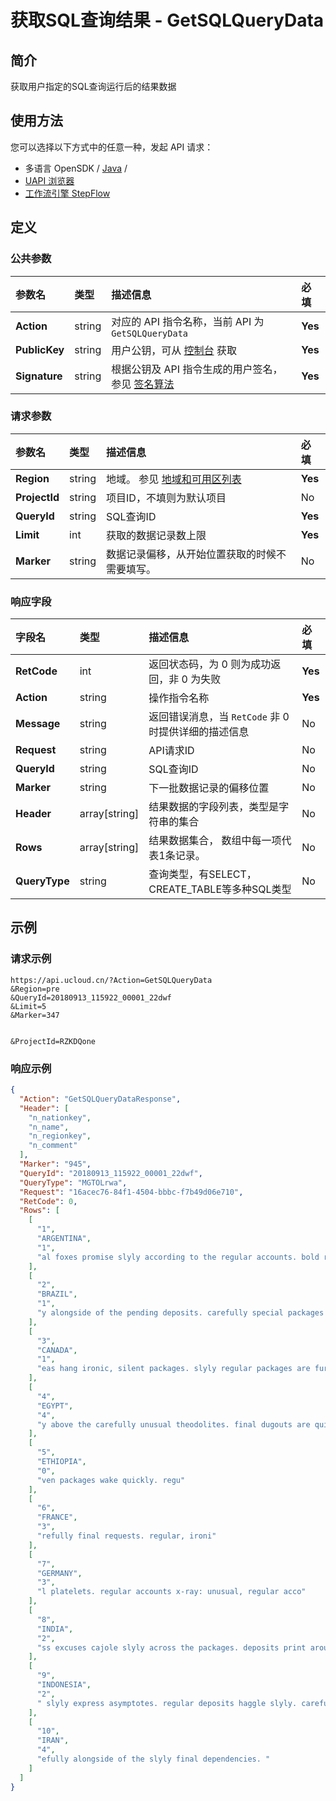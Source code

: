 # 获取SQL查询结果 - GetSQLQueryData

## 简介

获取用户指定的SQL查询运行后的结果数据






## 使用方法

您可以选择以下方式中的任意一种，发起 API 请求：
- 多语言 OpenSDK / [Java](https://github.com/ucloud/ucloud-sdk-java) /
- [UAPI 浏览器](https://console.ucloud.cn/uapi/detail?id=GetSQLQueryData)
- [工作流引擎 StepFlow](https://console.ucloud.cn/stepflow/manage/)


## 定义

### 公共参数

| 参数名 | 类型 | 描述信息 | 必填 |
|:---|:---|:---|:---|
| **Action**     | string  | 对应的 API 指令名称，当前 API 为 `GetSQLQueryData`                        | **Yes** |
| **PublicKey**  | string  | 用户公钥，可从 [控制台](https://console.ucloud.cn/uapi/apikey) 获取                                             | **Yes** |
| **Signature**  | string  | 根据公钥及 API 指令生成的用户签名，参见 [签名算法](api/summary/signature.md)  | **Yes** |

### 请求参数

| 参数名 | 类型 | 描述信息 | 必填 |
|:---|:---|:---|:---|
| **Region** | string | 地域。 参见 [地域和可用区列表](api/summary/regionlist) |**Yes**|
| **ProjectId** | string | 项目ID，不填则为默认项目 |No|
| **QueryId** | string | SQL查询ID |**Yes**|
| **Limit** | int | 获取的数据记录数上限 |**Yes**|
| **Marker** | string | 数据记录偏移，从开始位置获取的时候不需要填写。 |No|

### 响应字段

| 字段名 | 类型 | 描述信息 | 必填 |
|:---|:---|:---|:---|
| **RetCode** | int | 返回状态码，为 0 则为成功返回，非 0 为失败 |**Yes**|
| **Action** | string | 操作指令名称 |**Yes**|
| **Message** | string | 返回错误消息，当 `RetCode` 非 0 时提供详细的描述信息 |No|
| **Request** | string | API请求ID |No|
| **QueryId** | string | SQL查询ID |No|
| **Marker** | string | 下一批数据记录的偏移位置 |No|
| **Header** | array[string] | 结果数据的字段列表，类型是字符串的集合 |No|
| **Rows** | array[string] | 结果数据集合， 数组中每一项代表1条记录。 |No|
| **QueryType** | string | 查询类型，有SELECT， CREATE_TABLE等多种SQL类型 |No|




## 示例

### 请求示例
    
```
https://api.ucloud.cn/?Action=GetSQLQueryData
&Region=pre
&QueryId=20180913_115922_00001_22dwf
&Limit=5
&Marker=347


&ProjectId=RZKDQone
```

### 响应示例
    
```json
{
  "Action": "GetSQLQueryDataResponse",
  "Header": [
    "n_nationkey",
    "n_name",
    "n_regionkey",
    "n_comment"
  ],
  "Marker": "945",
  "QueryId": "20180913_115922_00001_22dwf",
  "QueryType": "MGTOLrwa",
  "Request": "16acec76-84f1-4504-bbbc-f7b49d06e710",
  "RetCode": 0,
  "Rows": [
    [
      "1",
      "ARGENTINA",
      "1",
      "al foxes promise slyly according to the regular accounts. bold requests alon"
    ],
    [
      "2",
      "BRAZIL",
      "1",
      "y alongside of the pending deposits. carefully special packages are about the ironic forges. slyly special "
    ],
    [
      "3",
      "CANADA",
      "1",
      "eas hang ironic, silent packages. slyly regular packages are furiously over the tithes. fluffily bold"
    ],
    [
      "4",
      "EGYPT",
      "4",
      "y above the carefully unusual theodolites. final dugouts are quickly across the furiously regular d"
    ],
    [
      "5",
      "ETHIOPIA",
      "0",
      "ven packages wake quickly. regu"
    ],
    [
      "6",
      "FRANCE",
      "3",
      "refully final requests. regular, ironi"
    ],
    [
      "7",
      "GERMANY",
      "3",
      "l platelets. regular accounts x-ray: unusual, regular acco"
    ],
    [
      "8",
      "INDIA",
      "2",
      "ss excuses cajole slyly across the packages. deposits print aroun"
    ],
    [
      "9",
      "INDONESIA",
      "2",
      " slyly express asymptotes. regular deposits haggle slyly. carefully ironic hockey players sleep blithely. carefull"
    ],
    [
      "10",
      "IRAN",
      "4",
      "efully alongside of the slyly final dependencies. "
    ]
  ]
}
```





